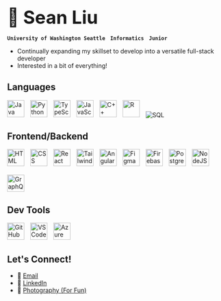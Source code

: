 <h1 style="font-size:42px; font-weight:bold; margin-bottom:0;">👋 Sean Liu</h1>

**`University of Washington Seattle`** &nbsp; **`Informatics`** &nbsp; **`Junior`**  

* Continually expanding my skillset to develop into a versatile full-stack developer
* Interested in a bit of everything!

## Languages
<p align="left">
  <img alt="Java" width="40px" style="padding-right:10px;" src="https://cdn.jsdelivr.net/gh/devicons/devicon@latest/icons/java/java-original.svg" />
  <img alt="Python" width="40px" style="padding-right:10px;" src="https://cdn.jsdelivr.net/gh/devicons/devicon@latest/icons/python/python-original.svg"/>
  <img alt="TypeScript" width="40px" style="padding-right:10px;" src="https://cdn.jsdelivr.net/gh/devicons/devicon@latest/icons/typescript/typescript-original.svg" />
  <img alt="JavaScript" width="40px" style="padding-right:10px;" src="https://cdn.jsdelivr.net/gh/devicons/devicon@latest/icons/javascript/javascript-original.svg" />
  <img alt="C++" width="40px" style="padding-right:10px;" src="https://cdn.jsdelivr.net/gh/devicons/devicon@latest/icons/cplusplus/cplusplus-original.svg" />
  <img alt="R" width="40px" style="padding-right:10px;" src="https://cdn.jsdelivr.net/gh/devicons/devicon/icons/r/r-original.svg" />
  <img src="https://img.shields.io/badge/SQL-4479A1?style=flat-square&logo=mysql&logoColor=white" alt="SQL"/>
</p>

## Frontend/Backend
<p align="left">
  <img alt="HTML" width="40px" style="padding-right:10px;" src="https://cdn.jsdelivr.net/gh/devicons/devicon@latest/icons/html5/html5-original.svg" />
  <img alt="CSS" width="40px" style="padding-right:10px;" src="https://cdn.jsdelivr.net/gh/devicons/devicon@latest/icons/css3/css3-original.svg" />
  <img alt="React" width="40px" style="padding-right:10px;" src="https://cdn.jsdelivr.net/gh/devicons/devicon/icons/react/react-original.svg" />
  <img alt="Tailwind CSS" width="40px" height="40px" style="padding-right:10px; padding-bottom:20px;" src="https://upload.wikimedia.org/wikipedia/commons/d/d5/Tailwind_CSS_Logo.svg" />
  <img alt="Angular" width="40px" style="padding-right:10px;" src="https://cdn.jsdelivr.net/gh/devicons/devicon/icons/angularjs/angularjs-original.svg" />
  <img alt="Figma" width="40px" style="padding-right:10px;" src="https://cdn.jsdelivr.net/gh/devicons/devicon/icons/figma/figma-original.svg" />
  <img alt="Firebase" width="40px" style="padding-right:10px;" src="https://cdn.jsdelivr.net/gh/devicons/devicon/icons/firebase/firebase-plain.svg" />
  <img alt="PostgreSQL" width="40px" style="padding-right:10px" src="https://cdn.jsdelivr.net/gh/devicons/devicon/icons/postgresql/postgresql-original.svg" />
  <img alt="NodeJS" width="40px" style="padding-right:10px;" src="https://cdn.jsdelivr.net/gh/devicons/devicon/icons/nodejs/nodejs-original.svg" />
  <img alt="GraphQL" width="40px" style="padding-right:10px;" src="https://cdn.jsdelivr.net/gh/devicons/devicon/icons/graphql/graphql-plain.svg" />
</p>

## Dev Tools
<p align="left">
  <img alt="GitHub" width="40px" style="padding-right:10px;" src="https://cdn.jsdelivr.net/gh/devicons/devicon/icons/github/github-original.svg" />
  <img alt="VSCode" width="40px" style="padding-right:10px;" src="https://cdn.jsdelivr.net/gh/devicons/devicon/icons/vscode/vscode-original.svg" />
  <img alt="Azure" width="40px" style="padding-right:10px;" src="https://cdn.jsdelivr.net/gh/devicons/devicon/icons/azure/azure-original.svg" />
</p>

## Let's Connect!
* 📧 [Email](mailto:seanl26@uw.edu)  
* 🔗 [LinkedIn](https://www.linkedin.com/in/sohyliu)  
* 📸 [Photography (For Fun)](https://www.instagram.com/liuserpx/)  
